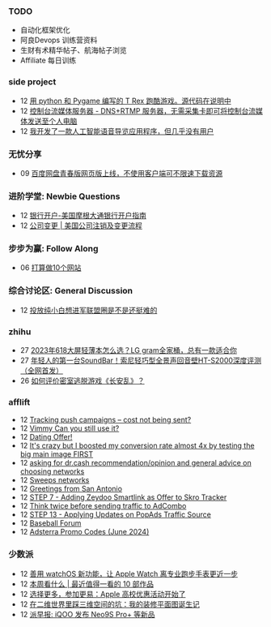 ### TODO
-  自动化框架优化
-  阿良Devops 训练营资料
-  生财有术精华帖子、航海帖子浏览
-  Affiliate 每日训练

### side project
<!-- sideproject:START -->
-  12 [用 python 和 Pygame 编写的 T Rex 跑酷游戏。源代码在说明中](https://www.youtube.com/watch?v=pZySIXSelCA)
-  12 [控制台流媒体服务器 - DNS+RTMP 服务器，无需采集卡即可将控制台流媒体发送至个人电脑](https://github.com/Aioros/console-streaming-server)
-  12 [我开发了一款人工智能语音导览应用程序，但几乎没有用户](https://www.reddit.com/r/SideProject/comments/18gpp0e/ive_built_an_ai_audio_tour_app_but_have_almost_no/)<!-- sideproject:END -->


### 无忧分享
<!-- ruyo:START -->
-  09 [百度网盘青春版网页版上线，不使用客户端可不限速下载资源](https://51.ruyo.net/18709.html)<!-- ruyo:END -->

### 进阶学堂: Newbie Questions
<!-- advertcn1:START -->
-  12 [银行开户-美国摩根大通银行开户指南](https://www.advertcn.com/thread-115689-1-1.html)
-  12 [公司变更 | 美国公司注销及变更流程](https://www.advertcn.com/thread-115688-1-1.html)<!-- advertcn1:END -->

### 步步为赢: Follow Along
<!-- advertcn2:START -->
-  06 [打算做10个网站](https://www.advertcn.com/thread-115247-1-1.html)<!-- advertcn2:END -->

### 综合讨论区: General Discussion
<!-- advertcn3:START -->
-  12 [投放纯小白想进军联盟圈是不是还挺难的](https://www.advertcn.com/thread-115691-1-1.html)<!-- advertcn3:END -->


### zhihu
<!-- zhihu:START -->
-  27 [2023年618大屏轻薄本怎么选？LG gram全家桶，总有一款适合你](http://zhuanlan.zhihu.com/p/632641888?utm_campaign=rss&utm_medium=rss&utm_source=rss&utm_content=title)
-  27 [年轻人的第一台SoundBar！索尼轻巧型全景声回音壁HT-S2000深度评测（全网首发）](http://zhuanlan.zhihu.com/p/630990296?utm_campaign=rss&utm_medium=rss&utm_source=rss&utm_content=title)
-  26 [如何评价密室逃脱游戏《长安乱》？](http://www.zhihu.com/question/563950552/answer/3045961312?utm_campaign=rss&utm_medium=rss&utm_source=rss&utm_content=title)<!-- zhihu:END -->

### afflift
<!-- afflift:START -->
-  12 [Tracking push campaigns – cost not being sent?](https://afflift.com/f/threads/tracking-push-campaigns-%E2%80%93-cost-not-being-sent.13443/)
-  12 [Vimmy Can you still use it?](https://afflift.com/f/threads/vimmy-can-you-still-use-it.13446/)
-  12 [Dating Offer!](https://afflift.com/f/threads/dating-offer.13453/)
-  12 [It&#39;s crazy but I boosted my conversion rate almost 4x by testing the big main image FIRST](https://afflift.com/f/threads/its-crazy-but-i-boosted-my-conversion-rate-almost-4x-by-testing-the-big-main-image-first.13366/)
-  12 [asking for dr.cash recommendation/opinion and general advice on choosing networks](https://afflift.com/f/threads/asking-for-dr-cash-recommendation-opinion-and-general-advice-on-choosing-networks.13298/)
-  12 [Sweeps networks](https://afflift.com/f/threads/sweeps-networks.13416/)
-  12 [Greetings from San Antonio](https://afflift.com/f/threads/greetings-from-san-antonio.13321/)
-  12 [STEP 7 - Adding Zeydoo Smartlink as Offer to Skro Tracker](https://afflift.com/f/threads/step-7-adding-zeydoo-smartlink-as-offer-to-skro-tracker.12317/)
-  12 [Think twice before sending traffic to AdCombo](https://afflift.com/f/threads/think-twice-before-sending-traffic-to-adcombo.13379/)
-  12 [STEP 13 - Applying Updates on PopAds Traffic Source](https://afflift.com/f/threads/step-13-applying-updates-on-popads-traffic-source.12324/)
-  12 [Baseball Forum](https://afflift.com/f/threads/baseball-forum.13075/)
-  12 [Adsterra Promo Codes &lpar;June 2024&rpar;](https://afflift.com/f/threads/adsterra-promo-codes-june-2024.13269/)<!-- afflift:END -->

### 少数派
<!-- sspai:START -->
-  12 [善用 watchOS 新功能，让 Apple Watch 离专业跑步手表更近一步](https://sspai.com/prime/story/watchos-running-stats-explained)
-  12 [本周看什么 | 最近值得一看的 10 部作品](https://sspai.com/post/90439)
-  12 [选择更多，参加更易：Apple 高校优惠活动开始了](https://sspai.com/post/90436)
-  12 [在二维世界里踩三维空间的坑：我的装修平面图诞生记](https://sspai.com/post/89268)
-  12 [派早报: iQOO 发布 Neo9S Pro+ 等新品](https://sspai.com/post/90417)<!-- sspai:END -->
